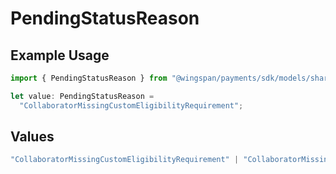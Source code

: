# PendingStatusReason

## Example Usage

```typescript
import { PendingStatusReason } from "@wingspan/payments/sdk/models/shared";

let value: PendingStatusReason =
  "CollaboratorMissingCustomEligibilityRequirement";
```

## Values

```typescript
"CollaboratorMissingCustomEligibilityRequirement" | "CollaboratorMissingEligibilityRequirement" | "MemberPayoutMethodNotSelected" | "MemberTaxDocumentationNotVerified"
```